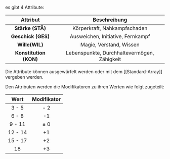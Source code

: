es gibt 4 Attribute:

|        Attribut        |                Beschreibung                 |
| :--------------------: | :-----------------------------------------: |
|    **Stärke (STÄ)**    |        Körperkraft, Nahkampfschaden         |
|   **Geschick (GES)**   |      Ausweichen, Initiative, Fernkampf      |
|     **Wille(WIL)**     |           Magie, Verstand, Wissen           |
| **Konstitution (KON)** | Lebenspunkte, Durchhaltevermögen, Zähigkeit |

Die Attribute können ausgewürfelt werden oder mit dem [[Standard-Array]] vergeben werden.

Den Attributen werden die Modifikatoren zu ihren Werten wie folgt zugeteilt: 

|  Wert   | Modifikator |
| :-----: | :---------: |
|  3 - 5  |     - 2     |
|  6 - 8  |     -1      |
| 9 - 11  |     ± 0     |
| 12 - 14 |     +1      |
| 15 - 17 |     +2      |
|   18    |     +3      |
